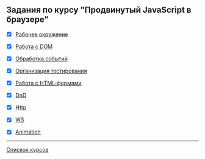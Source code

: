 ## Задания по курсу "Продвинутый JavaScript в браузере"
- [x] [Рабочее окружение](https://github.com/TomSG03/ahj-env2)
- [x] [Работа с DOM](https://github.com/TomSG03/ahj-dom-move)
- [x] [Обработка событий](https://github.com/TomSG03/ahj-event-goblin)
- [x] [Организация тестирования](https://github.com/TomSG03/ahj-testing-validator-v2)
- [x] [Работа с HTML-формами](https://github.com/TomSG03/ahj-forms-popovers)
- [x] [DnD](https://github.com/TomSG03/ahj-dnd-trello)
- [x] [Http](https://github.com/TomSG03/ahj-http-helpdesk)
- [x] [WS](https://github.com/TomSG03/ahj-ws-chat-fe)
- [x] [Animation](https://github.com/TomSG03/ahj-animation-collapse)


---
[Спискок курсов](https://github.com/TomSG03/Training-in-Netology)
